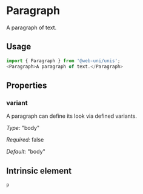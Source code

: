 # Paragraph

A paragraph of text.

## Usage

```javascript
import { Paragraph } from '@web-uni/unis';
<Paragraph>A paragraph of text.</Paragraph>
```

## Properties

### variant

A paragraph can define its look via defined variants.

*Type:* "body"

*Required:* false

*Default:* "body"

## Intrinsic element

```
p
```

